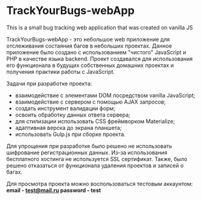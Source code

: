 # TrackYourBugs-webApp
This is a small bug tracking web application that was created on vanilla JS

TrackYourBugs-webApp - это небольшое web приложение для отслеживания состаяния багов в небольших проектах. Данное приложение было создано с использованием "чистого" JavaScript и PHP в качестве языка backend. Проект создавался для использования его функционала в будущих собственных домашних проектах и получения практики работы с JavaScript.

Задачи при разработке проекта:
- взаимодействие с элементами DOM посредством vanilla JavaScript;
- взаимодействие с сервером с помощью AJAX запросов;
- создать инструмент валидации форм;
- освоить обработку данных ответа сервера;
- для стилизации использовать CSS фреймворком Materialize;
- адаптивная верска до экрана планшета;
- использовать Gulp.js при сборке проекта.

Для упрощения при разработке было решено не использовать шифрование регистрационных данных. Из-за использования бесплатного хостинга не используется SSL сертификат. Также, было решено отказаться от функционала удаления проектов и записей о багах.

Для просмотра проекта можно воспользоваться тестовым аккаунтом:
<b>email - test@mail.ru
password - test</b>
